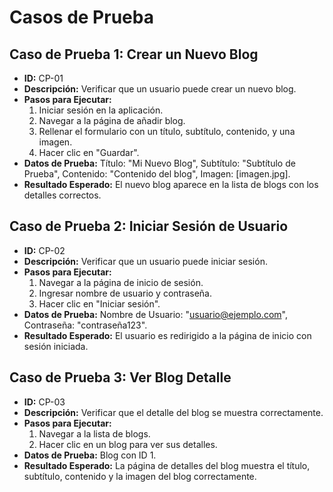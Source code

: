 # Casos de Prueba

## Caso de Prueba 1: Crear un Nuevo Blog
- **ID:** CP-01
- **Descripción:** Verificar que un usuario puede crear un nuevo blog.
- **Pasos para Ejecutar:**
  1. Iniciar sesión en la aplicación.
  2. Navegar a la página de añadir blog.
  3. Rellenar el formulario con un título, subtítulo, contenido, y una imagen.
  4. Hacer clic en "Guardar".
- **Datos de Prueba:** Título: "Mi Nuevo Blog", Subtítulo: "Subtítulo de Prueba", Contenido: "Contenido del blog", Imagen: [imagen.jpg].
- **Resultado Esperado:** El nuevo blog aparece en la lista de blogs con los detalles correctos.

## Caso de Prueba 2: Iniciar Sesión de Usuario
- **ID:** CP-02
- **Descripción:** Verificar que un usuario puede iniciar sesión.
- **Pasos para Ejecutar:**
  1. Navegar a la página de inicio de sesión.
  2. Ingresar nombre de usuario y contraseña.
  3. Hacer clic en "Iniciar sesión".
- **Datos de Prueba:** Nombre de Usuario: "usuario@ejemplo.com", Contraseña: "contraseña123".
- **Resultado Esperado:** El usuario es redirigido a la página de inicio con sesión iniciada.

## Caso de Prueba 3: Ver Blog Detalle
- **ID:** CP-03
- **Descripción:** Verificar que el detalle del blog se muestra correctamente.
- **Pasos para Ejecutar:**
  1. Navegar a la lista de blogs.
  2. Hacer clic en un blog para ver sus detalles.
- **Datos de Prueba:** Blog con ID 1.
- **Resultado Esperado:** La página de detalles del blog muestra el título, subtítulo, contenido y la imagen del blog correctamente.

